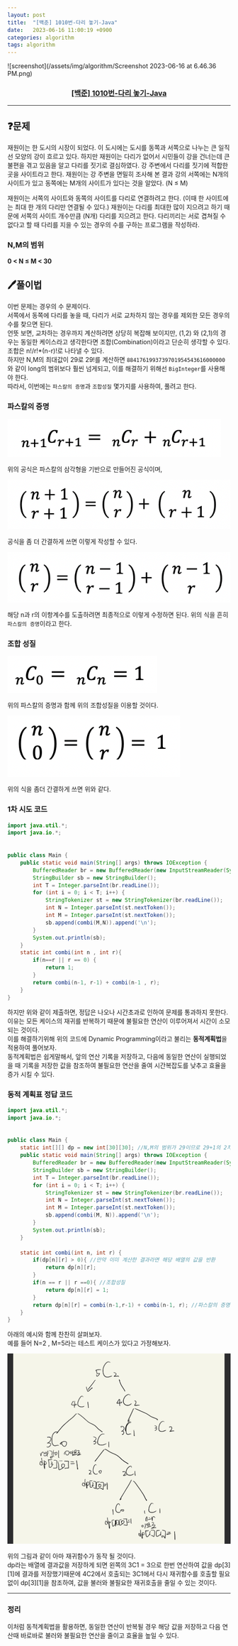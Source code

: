 ```yaml
---
layout: post
title:  "[백준] 1010번-다리 놓기-Java"
date:   2023-06-16 11:00:19 +0900
categories: algorithm
tags: algorithm
---
```


![screenshot](/assets/img/algorithm/Screenshot 2023-06-16 at 6.46.36 PM.png)
### <center><a href="https://www.acmicpc.net/problem/1010">[백준] 1010번-다리 놓기-Java</a></center>
---

## ❓문제

재원이는 한 도시의 시장이 되었다. 이 도시에는 도시를 동쪽과 서쪽으로 나누는 큰 일직선 모양의 강이 흐르고 있다. 하지만 재원이는 다리가 없어서 시민들이 강을 건너는데 큰 불편을 겪고 있음을 알고 다리를 짓기로 결심하였다. 강 주변에서 다리를 짓기에 적합한 곳을 사이트라고 한다. 재원이는 강 주변을 면밀히 조사해 본 결과 강의 서쪽에는 N개의 사이트가 있고 동쪽에는 M개의 사이트가 있다는 것을 알았다. (N ≤ M)

재원이는 서쪽의 사이트와 동쪽의 사이트를 다리로 연결하려고 한다. (이때 한 사이트에는 최대 한 개의 다리만 연결될 수 있다.) 재원이는 다리를 최대한 많이 지으려고 하기 때문에 서쪽의 사이트 개수만큼 (N개) 다리를 지으려고 한다. 다리끼리는 서로 겹쳐질 수 없다고 할 때 다리를 지을 수 있는 경우의 수를 구하는 프로그램을 작성하라.

### N,M의 범위
**0 < N ≤ M < 30**


## 🖊️풀이법

이번 문제는 경우의 수 문제이다.<br>
서쪽에서 동쪽에 다리를 놓을 때, 다리가 서로 교차하지 않는 경우를 제외한 모든 경우의 수를 찾으면 된다.<br>
언뜻 보면, 교차하는 경우까지 계산하려면 상당히 복잡해 보이지만, (1,2) 와 (2,1)의 경우는 동일한 케이스라고 생각한다면 조합(Combination)이라고 단순히 생각할 수 있다.<br>
조합은 n!/r!*(n-r)!로 나타낼 수 있다.<br>
하지만 N,M의 최대값이 29로 29!를 계산하면 ```8841761993739701954543616000000```와 같이 long의 범위보다 훨씬 넘게되고, 이를 해결하기 위해선 ```BigInteger```를 사용해야 한다.<br>
따라서, 이번에는 ```파스칼의 증명```과 ```조합성질``` 몇가지를 사용하여, 풀려고 한다.<br>

### 파스칼의 증명

![screenshot](/assets/img/algorithm/1.png)

위의 공식은 파스칼의 삼각형을 기반으로 만들어진 공식이며, 

![screenshot](/assets/img/algorithm/2.png)

공식을 좀 더 간결하게 쓰면 이렇게 작성할 수 있다.

![screenshot](/assets/img/algorithm/3.png)

해당 n과 r의 이항계수를 도출하려면 최종적으로 이렇게 수정하면 된다.
위의 식을 흔히 ```파스칼의 증명```이라고 한다.

### 조합 성질 

![screenshot](/assets/img/algorithm/4.png)

위의 파스칼의 증명과 함께 위의 조합성질을 이용할 것이다.

![screenshot](/assets/img/algorithm/5.png)

위의 식을 좀더 간결하게 쓰면 위와 같다.


### 1차 시도 코드

```java
import java.util.*;
import java.io.*;


public class Main {
    public static void main(String[] args) throws IOException {
        BufferedReader br = new BufferedReader(new InputStreamReader(System.in));
        StringBuilder sb = new StringBuilder();
        int T = Integer.parseInt(br.readLine());
        for (int i = 0; i < T; i++) {
            StringTokenizer st = new StringTokenizer(br.readLine());
            int N = Integer.parseInt(st.nextToken());
            int M = Integer.parseInt(st.nextToken());
            sb.append(combi(M,N)).append('\n');
        }
        System.out.println(sb);
    }
    static int combi(int n , int r){
        if(n==r || r == 0) {
            return 1;
        }
        return combi(n-1, r-1) + combi(n-1 , r);
    }
}

```

하지만 위와 같이 제출하면, 정답은 나오나 시간초과로 인하여 문제를 통과하지 못한다.<br>
이유는 모든 케이스의 재귀를 반복하기 때문에 불필요한 연산이 이루어져서 시간이 소모되는 것이다.<br>
이를 해결하기위해 위의 코드에 Dynamic Programming이라고 불리는 **동적계획법**을 적용하여 풀어보자.<br>
동적계획법은 쉽게말해서, 앞의 연산 기록을 저장하고, 다음에 동일한 연산이 실행되었을 때 기록을 저장한 값을 참조하여 불필요한 연산을 줄여 시간복잡도를 낮추고 효율을 증가 시킬 수 있다.<br>

### 동적 계획표 정답 코드
```java
import java.util.*;
import java.io.*;


public class Main {
    static int[][] dp = new int[30][30]; //N,M의 범위가 29이므로 29+1의 2차원 배열을 생성
    public static void main(String[] args) throws IOException {
        BufferedReader br = new BufferedReader(new InputStreamReader(System.in));
        StringBuilder sb = new StringBuilder();
        int T = Integer.parseInt(br.readLine());
        for (int i = 0; i < T; i++) {
            StringTokenizer st = new StringTokenizer(br.readLine());
            int N = Integer.parseInt(st.nextToken());
            int M = Integer.parseInt(st.nextToken());
            sb.append(combi(M, N)).append('\n');
        }
        System.out.println(sb);
    }

    static int combi(int n, int r) {
        if(dp[n][r] > 0){ //만약 이미 계산한 결과라면 해당 배열의 값을 반환
            return dp[n][r];
        }
        if(n == r || r ==0){ //조합성질
            return dp[n][r] = 1;
        }
        return dp[n][r] = combi(n-1,r-1) + combi(n-1, r); //파스칼의 증명
    }
}
```

아래의 예시와 함께 찬찬히 살펴보자.<br>
예를 들어 N=2 , M=5라는 테스트 케이스가 있다고 가정해보자.<br>

![screenshot](/assets/img/algorithm/IMG_0034.png)

위의 그림과 같이 아마 재귀함수가 동작 될 것이다.<br>
dp라는 배열에 결과값을 저장하게 되면 왼쪽의 3C1 = 3으로 한번 연산하여 값을 dp[3][1]에 결과를 저장했기때문에 4C2에서 호출되는 3C1에서 다시 재귀함수를 호출할 필요없이 dp[3][1]을 참조하여, 값을 불러와 불필요한 재귀호출을 줄일 수 있는 것이다. 

---

### 정리

이처럼 동적계획법을 활용하면, 동일한 연산이 반복될 경우 해당 값을 저장하고 다음 연산때 바로바로 불러와 불필요한 연산을 줄이고 효율을 높일 수 있다.













